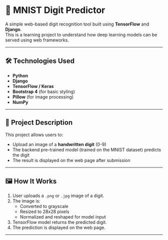 # 🧠 MNIST Digit Predictor

A simple web-based digit recognition tool built using **TensorFlow** and **Django**.  
This is a learning project to understand how deep learning models can be served using web frameworks.

---

## 🛠️ Technologies Used

- **Python**
- **Django**
- **TensorFlow / Keras**
- **Bootstrap 4** (for basic styling)
- **Pillow** (for image processing)
- **NumPy**

---

## 🎯 Project Description

This project allows users to:

- Upload an image of a **handwritten digit** (0-9)
- The backend pre-trained model (trained on the MNIST dataset) predicts the digit
- The result is displayed on the web page after submission

---

## 🖼️ How It Works

1. User uploads a `.png` or `.jpg` image of a digit.
2. The image is:
   - Converted to grayscale
   - Resized to 28x28 pixels
   - Normalized and reshaped for model input
3. TensorFlow model returns the predicted digit.
4. The prediction is displayed on the web page.

---


